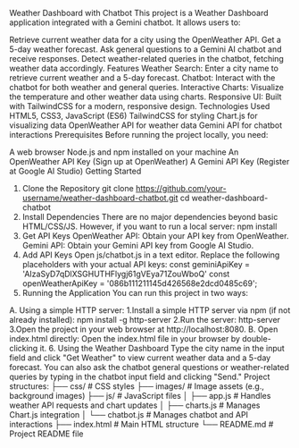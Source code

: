 Weather Dashboard with Chatbot
This project is a Weather Dashboard application integrated with a Gemini chatbot. It allows users to:

Retrieve current weather data for a city using the OpenWeather API.
Get a 5-day weather forecast.
Ask general questions to a Gemini AI chatbot and receive responses.
Detect weather-related queries in the chatbot, fetching weather data accordingly.
Features
Weather Search: Enter a city name to retrieve current weather and a 5-day forecast.
Chatbot: Interact with the chatbot for both weather and general queries.
Interactive Charts: Visualize the temperature and other weather data using charts.
Responsive UI: Built with TailwindCSS for a modern, responsive design.
Technologies Used
HTML5, CSS3, JavaScript (ES6)
TailwindCSS for styling
Chart.js for visualizing data
OpenWeather API for weather data
Gemini API for chatbot interactions
Prerequisites
Before running the project locally, you need:

A web browser
Node.js and npm installed on your machine
An OpenWeather API Key (Sign up at OpenWeather)
A Gemini API Key (Register at Google AI Studio)
Getting Started
1. Clone the Repository
git clone https://github.com/your-username/weather-dashboard-chatbot.git
cd weather-dashboard-chatbot
2. Install Dependencies
There are no major dependencies beyond basic HTML/CSS/JS. However, if you want to run a local server:
npm install
3. Get API Keys
OpenWeather API: Obtain your API key from OpenWeather.
Gemini API: Obtain your Gemini API key from Google AI Studio.
4. Add API Keys
Open js/chatbot.js in a text editor.
Replace the following placeholders with your actual API keys:
const geminiApiKey = 'AIzaSyD7qDlXSGHUTHFlygj61gVEya71ZouWboQ'
const openWeatherApiKey = '086b111211145d426568e2dcd0485c69';
5. Running the Application
You can run this project in two ways:

A. Using a simple HTTP server:
1.Install a simple HTTP server via npm (if not already installed):
npm install -g http-server
2.Run the server:
http-server
3.Open the project in your web browser at http://localhost:8080.
B. Open index.html directly:
Open the index.html file in your browser by double-clicking it.
6. Using the Weather Dashboard
Type the city name in the input field and click "Get Weather" to view current weather data and a 5-day forecast.
You can also ask the chatbot general questions or weather-related queries by typing in the chatbot input field and clicking "Send."
Project structures:
├── css/                # CSS styles
├── images/             # Image assets (e.g., background images)
├── js/                 # JavaScript files
│   ├── app.js          # Handles weather API requests and chart updates
│   ├── charts.js       # Manages Chart.js integration
│   └── chatbot.js      # Manages chatbot and API interactions
├── index.html          # Main HTML structure
└── README.md           # Project README file

